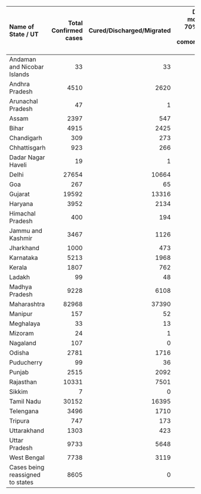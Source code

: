 | Name of State / UT               |   Total Confirmed cases |   Cured/Discharged/Migrated |   Deaths ( more than 70% cases due to comorbidities ) |
|:---------------------------------|------------------------:|----------------------------:|------------------------------------------------------:|
| Andaman and Nicobar Islands      |                      33 |                          33 |                                                     0 |
| Andhra Pradesh                   |                    4510 |                        2620 |                                                    73 |
| Arunachal Pradesh                |                      47 |                           1 |                                                     0 |
| Assam                            |                    2397 |                         547 |                                                     4 |
| Bihar                            |                    4915 |                        2425 |                                                    30 |
| Chandigarh                       |                     309 |                         273 |                                                     5 |
| Chhattisgarh                     |                     923 |                         266 |                                                     4 |
| Dadar Nagar Haveli               |                      19 |                           1 |                                                     0 |
| Delhi                            |                   27654 |                       10664 |                                                   761 |
| Goa                              |                     267 |                          65 |                                                     0 |
| Gujarat                          |                   19592 |                       13316 |                                                  1219 |
| Haryana                          |                    3952 |                        2134 |                                                    24 |
| Himachal Pradesh                 |                     400 |                         194 |                                                     5 |
| Jammu and Kashmir                |                    3467 |                        1126 |                                                    39 |
| Jharkhand                        |                    1000 |                         473 |                                                     7 |
| Karnataka                        |                    5213 |                        1968 |                                                    59 |
| Kerala                           |                    1807 |                         762 |                                                    15 |
| Ladakh                           |                      99 |                          48 |                                                     1 |
| Madhya Pradesh                   |                    9228 |                        6108 |                                                   399 |
| Maharashtra                      |                   82968 |                       37390 |                                                  2969 |
| Manipur                          |                     157 |                          52 |                                                     0 |
| Meghalaya                        |                      33 |                          13 |                                                     1 |
| Mizoram                          |                      24 |                           1 |                                                     0 |
| Nagaland                         |                     107 |                           0 |                                                     0 |
| Odisha                           |                    2781 |                        1716 |                                                     8 |
| Puducherry                       |                      99 |                          36 |                                                     0 |
| Punjab                           |                    2515 |                        2092 |                                                    50 |
| Rajasthan                        |                   10331 |                        7501 |                                                   231 |
| Sikkim                           |                       7 |                           0 |                                                     0 |
| Tamil Nadu                       |                   30152 |                       16395 |                                                   251 |
| Telengana                        |                    3496 |                        1710 |                                                   123 |
| Tripura                          |                     747 |                         173 |                                                     0 |
| Uttarakhand                      |                    1303 |                         423 |                                                    11 |
| Uttar Pradesh                    |                    9733 |                        5648 |                                                   257 |
| West Bengal                      |                    7738 |                        3119 |                                                   383 |
| Cases being reassigned to states |                    8605 |                           0 |                                                     0 |
